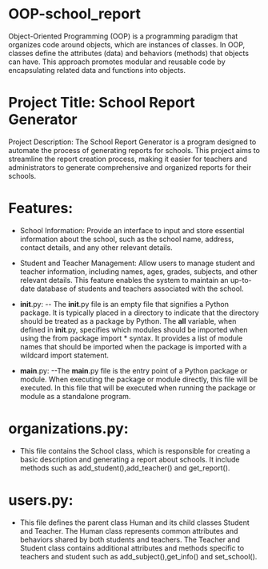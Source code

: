 # OOP-school_report
Object-Oriented Programming (OOP) is a programming paradigm that organizes code around objects, which are instances of classes. In OOP, classes define the attributes (data) and behaviors (methods) that objects can have. This approach promotes modular and reusable code by encapsulating related data and functions into objects.

# Project Title: School Report Generator

Project Description:
The School Report Generator is a program designed to automate the process of generating reports for schools. This project aims to streamline the report creation process, making it easier for teachers and administrators to generate comprehensive and organized reports for their schools.

# Features:

- School Information: Provide an interface to input and store essential information about the school, such as the school name, address, contact details, and any other relevant details.

- Student and Teacher Management: Allow users to manage student and teacher information, including names, ages, grades, subjects, and other relevant details. This feature enables the system to maintain an up-to-date database of students and teachers associated with the school.

- __init__.py:
-- The __init__.py file is an empty file that signifies a Python package. It is typically placed in a directory to indicate that the directory should be treated as a package by Python.
The __all__ variable, when defined in __init__.py, specifies which modules should be imported when using the from package import * syntax. It provides a list of module names that should be imported when the package is imported with a wildcard import statement.

- __main__.py:
--The __main__.py file is the entry point of a Python package or module. When executing the package or module directly, this file will be executed. In this file that will be executed when running the package or module as a standalone program.

# organizations.py:
- This file contains the School class, which is responsible for creating a basic description and generating a report about schools. It include methods such as add_student(),add_teacher() and get_report().

# users.py:
- This file defines the parent class Human and its child classes Student and Teacher.
The Human class represents common attributes and behaviors shared by both students and teachers.
The Teacher and Student class contains additional attributes and methods specific to teachers and student such as add_subject(),get_info() and set_school().
